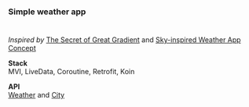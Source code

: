 ### Simple weather app <h1>

_Inspired by_ [The Secret of Great Gradient](https://uxplanet.org/the-secret-of-great-gradient-2f2c49ef3968) and
[Sky-inspired Weather App Concept](https://uxplanet.org/sky-inspired-weather-app-concept-4f1775ce4571)  
 
__Stack__  
MVI, LiveData, Coroutine, Retrofit, Koin  

__API__  
[Weather](https://openweathermap.org/) and  [City](https://opencagedata.com/)
